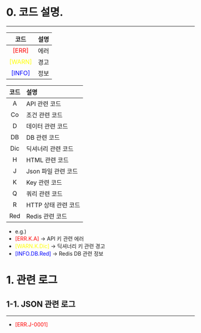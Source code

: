 # 0. 코드 설명.
---

| 코드 | 설명 |
|:--:|:--|
|<span style="color: red">[ERR]</span>| 에러 |
|<span style="color: yellow">[WARN]</span>| 경고 |
|<span style="color: blue">[INFO]</span>| 정보 |

| 코드 | 설명 |
|:--:|:--|
|A| API 관련 코드|
|Co| 조건 관련 코드|
|D| 데이터 관련 코드|
|DB| DB 관련 코드|
|Dic| 딕셔너리 관련 코드|
|H| HTML 관련 코드|
|J| Json 파일 관련 코드|
|K| Key 관련 코드|
|Q| 쿼리 관련 코드|
|R| HTTP 상태 관련 코드|
|Red| Redis 관련 코드 |

- e.g.)
- <span style="color: red">[ERR.K.A]</span> -> API 키 관련 에러
- <span style="color: yellow">[WARN.K.Dic]</span> -> 딕셔너리 키 관련 경고
- <span style="color: blue">[INFO.DB.Red]</span> -> Redis DB 관련 정보 

# 1. 관련 로그
## 1-1. JSON 관련 로그
---
- <span style="color: red">[ERR.J-0001]</span>
